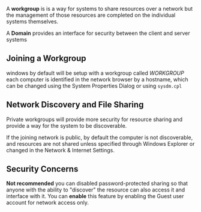 A **workgroup** is is a way for systems to share resources over a network but the management of those resources are completed on the individual systems themselves. 

A **Domain** provides an interface for security between the client and server systems

## Joining a Workgroup

windows by default will be setup with a workgroup called *WORKGROUP* each computer is identified in the network browser by a hostname, which can be changed using the System Properties Dialog or using `sysdm.cpl`

## Network Discovery and File Sharing

Private workgroups will provide more security for resource sharing and provide a way for the system to be discoverable. 

If the joining network is public, by default the computer is not discoverable, and resources are not shared unless specified through Windows Explorer or changed in the Network & Internet Settings.

## Security Concerns

**Not recommended** you can disabled password-protected sharing so that anyone with the ability to "discover" the resource can also access it and interface with it.  You can **enable** this feature by enabling the Guest user account for network access only.